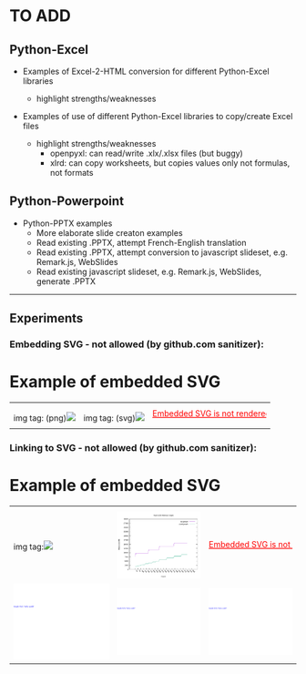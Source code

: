 # TO ADD

## Python-Excel

- Examples of Excel-2-HTML conversion for different Python-Excel libraries
  - highlight strengths/weaknesses
  
- Examples of use of different Python-Excel libraries to copy/create Excel files
  - highlight strengths/weaknesses
    - openpyxl: can read/write .xlx/.xlsx files (but buggy)
    - xlrd: can copy worksheets, but copies values only not formulas, not formats

## Python-Powerpoint

- Python-PPTX examples
  - More elaborate slide creaton examples
  - Read existing .PPTX, attempt French-English translation
  - Read existing .PPTX, attempt conversion to javascript slideset, e.g. Remark.js, WebSlides
  - Read existing javascript slideset, e.g. Remark.js, WebSlides, generate .PPTX
  
<hr/>

## Experiments

### Embedding SVG - not allowed (by github.com sanitizer):

<h1>Example of embedded SVG</h1> <table> <tbody> <tr>
  <th></th>  <th></th>  <th></th> 
</tr>
<tr>
  <td>img tag: (png)<img width=100 src='https://www.shareicon.net/download/2015/05/18/40183_text_512x512.png'/></td>
  <td>img tag: (svg)<img width=100 src='https://upload.wikimedia.org/wikipedia/commons/thumb/0/02/SVG_logo.svg/330px-SVG_logo.svg.png'/></td>
  <td>
      <svg height="30" width="200" xmlns:xlink="http://www.w3.org/1999/xlink">
	    <a xlink:href="https://www.w3schools.com/graphics/" target="_blank">
	    <text x="0" y="15" fill="red" text-decoration="underline"> Embedded SVG is not rendered  - only element text (a link) is shown on github </text>
	    </a>
      </svg>
  </td>
</tr>
</tbody> </table>

### Linking to SVG - not allowed (by github.com sanitizer):

<h1>Example of embedded SVG</h1> <table> <tbody> <tr>
  <th></th>  <th></th>  <th></th> 
</tr>
<tr>
  <td>img tag:<img width=100 src='https://www.shareicon.net/download/2015/05/18/40183_text_512x512.png'/></td>
  <td>
	  <img src='images/memDistrib-jemalloc-4.0.3.svg'/>
	</td> <td>
	  <svg height="30" width="200" xmlns:xlink="http://www.w3.org/1999/xlink">
	      <a xlink:href="https://www.w3schools.com/graphics/" target="_blank">
		<text x="0" y="15" fill="red" text-decoration="underline"> Embedded SVG is not rendered  - only element text (a link) is shown on github </text>
				  </a>
	  </svg>
  </td>
</tr>
<tr>
  <td><img src='./images/test.svg'/></td>
  <td><img src='./images/test.svg'/></td>
  <td><img src='./images/test.svg'/></td>
</tr>
 </tbody> </table>


